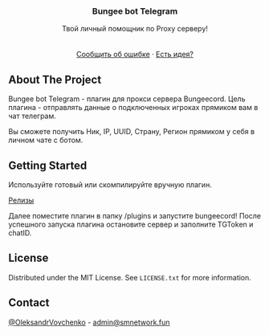 <div align="center">

  <h3 align="center">Bungee bot Telegram</h3>

  <p align="center">
    Твой личный помощник по Proxy серверу!
    <br />
    <br />
    <br />
    <a href="https://github.com/OleksandrVovchenko/BungeeBotTelegram/issues">Сообщить об ошибке</a>
    ·
    <a href="https://github.com/OleksandrVovchenko/BungeeBotTelegram/issues">Есть идея?</a>
  </p>
</div>


<!-- ABOUT THE PROJECT -->
## About The Project


Bungee bot Telegram - плагин для прокси сервера Bungeecord.
Цель плагина - отправлять данные о подключенных игроках прямиком вам в чат телеграм.

Вы сможете получить Ник, IP, UUID, Страну, Регион прямиком у себя в личном чате с ботом.



<!-- GETTING STARTED -->
## Getting Started

Используйте готовый или скомпилируйте вручную плагин. 

<a href="https://github.com/OleksandrVovchenko/BungeeBotTelegram/releases">Релизы</a>

Далее поместите плагин в папку /plugins и запустите bungeecord! После успешного запуска плагина остановите сервер и заполните TGToken и chatID.


<!-- LICENSE -->
## License

Distributed under the MIT License. See `LICENSE.txt` for more information.



<!-- CONTACT -->
## Contact

[@OleksandrVovchenko](https://t.me/OleksandrVovchenkoblog) - admin@smnetwork.fun

